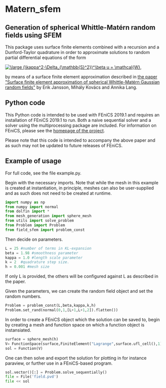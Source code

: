 # Matern_sfem 
## Generation of spherical Whittle-Matérn random fields using SFEM 

This package uses surface finite elements combined with a recursion and a Dunford-Taylor quadrature in order to approximate solutions to random partial differential equations of the form 

<a href="https://www.codecogs.com/eqnedit.php?latex=\large&space;(\kappa^2-\Delta_{\mathbb{S}^2})^\beta&space;u&space;=&space;\mathcal{W}" target="_blank"><img src="https://latex.codecogs.com/gif.latex?\large&space;(\kappa^2-\Delta_{\mathbb{S}^2})^\beta&space;u&space;=&space;\mathcal{W}" title="\large (\kappa^2-\Delta_{\mathbb{S}^2})^\beta u = \mathcal{W}," /></a>

by means of a surface finite element approximation described in [the paper "Surface finite element approximation of spherical Whittle-Matérn Gaussian random fields"](https://arxiv.org/abs/2102.08822) by Erik Jansson, Mihály Kovács and Annika Lang. 

## Python code 

This Python code is intended to be used with FEniCS 2019.1 and requires an installation of FEniCS 2019.1 to run. Both a naive sequential solver and a solver using the multiprocessing package are included. For information on FEniCS, please see the [homepage of the project](https://fenicsproject.org/). 

Please note that this code is intended to accompany the above paper and as such may not be updated to future releases of FEniCS. 

## Example of usage

For full code, see the file example.py. 

Begin with the necessary imports. Note that while the mesh in this example is created at instantiation, in principle, meshes can also be user-supplied and as such does not need to be created at runtime. 

```python
import numpy as np 
from numpy import normal 
from dolfin import *
from mesh_generation import sphere_mesh 
from utils import solve_problem 
from Problem import Problem 
from field_sfem import problem_const
```
Then decide on parameters. 
```python
L = 25 #number of terms in KL-expansion 
beta = 1.98 #smoothness parameter 
kappa = 1.0 #length scale parameter
k = 2  #quadrature step size.
h = 0.001 #mesh size 
```
If only L is provided, the others will be configured against L as described in the paper. 

Given the parameters, we can create the random field object and set the random numbers. 

```python
Problem = problem_const(L,beta,kappa,k,h)
Problem.set_rand(normal(0,1,[L+1,L+1,2]).flatten())
```
In order to create a FEniCS object which the solution can be saved to, begin by creating a mesh and function space on which a function object is instansiated. 
```python
surface = sphere_mesh(h)
V= FunctionSpace(surface,FiniteElement("Lagrange",surface.ufl_cell(),1))
sol = Function(V)
```
One can then solve and export the solution for plotting in for instance paraview, or further use in a FEniCS-based program. 
```python
sol.vector()[:] = Problem.solve_sequentially()
file = File('field.pvd')
file << sol
```




 
